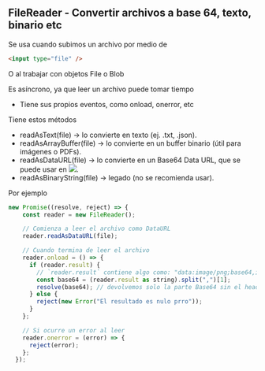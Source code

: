 ## FileReader - Convertir archivos a base 64, texto, binario etc

Se usa cuando subimos un archivo por medio de

```html
<input type="file" />
```

O al trabajar con objetos File o Blob

Es asíncrono, ya que leer un archivo puede tomar tiempo

- Tiene sus propios eventos, como onload, onerror, etc

Tiene estos métodos

- readAsText(file) → lo convierte en texto (ej. .txt, .json).
- readAsArrayBuffer(file) → lo convierte en un buffer binario (útil para imágenes o PDFs).
- readAsDataURL(file) → lo convierte en un Base64 Data URL, que se puede usar en <img src="...">.
- readAsBinaryString(file) → legado (no se recomienda usar).

Por ejemplo

```js
new Promise((resolve, reject) => {
    const reader = new FileReader();

    // Comienza a leer el archivo como DataURL
    reader.readAsDataURL(file);

    // Cuando termina de leer el archivo
    reader.onload = () => {
      if (reader.result) {
        // `reader.result` contiene algo como: "data:image/png;base64,iVBORw0KGgoAAAANS..."
        const base64 = (reader.result as string).split(",")[1];
        resolve(base64); // devolvemos solo la parte Base64 sin el header
      } else {
        reject(new Error("El resultado es nulo prro"));
      }
    };

    // Si ocurre un error al leer
    reader.onerror = (error) => {
      reject(error);
    };
  });
```
